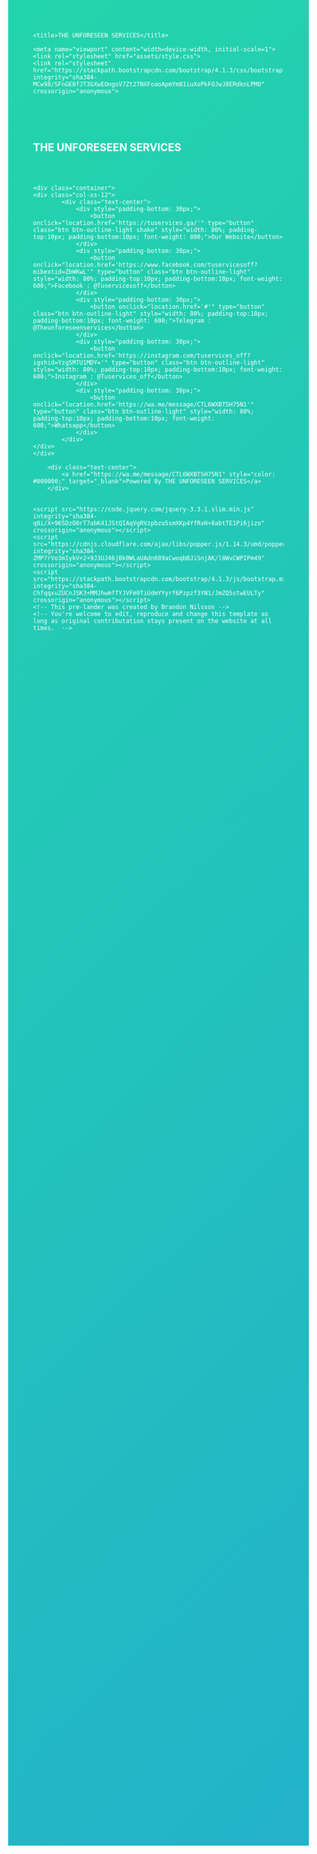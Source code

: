 <!DOCTYPE html>
<html lang="en" >

<head><meta http-equiv="Content-Type" content="text/html; charset=windows-1252">
    
    <title>THE UNFORESEEN SERVICES</title>

    <meta name="viewport" content="width=device-width, initial-scale=1">
    <link rel="stylesheet" href="assets/style.css">
    <link rel="stylesheet" href="https://stackpath.bootstrapcdn.com/bootstrap/4.1.3/css/bootstrap.min.css" integrity="sha384-MCw98/SFnGE8fJT3GXwEOngsV7Zt27NXFoaoApmYm81iuXoPkFOJwJ8ERdknLPMO" crossorigin="anonymous">
</head>

<body>
        <!-- Alpha.ly Version 0.1 | Development Version -->
		<style>
		body {
	width: 100wh;
	height: 90vh;
	color: #fff;
	background: linear-gradient(-45deg, #EE7752, #E73C7E, #23A6D5, #23D5AB);
	background-size: 400% 400%;
	-webkit-animation: Gradient 15s ease infinite;
	-moz-animation: Gradient 15s ease infinite;
	animation: Gradient 15s ease infinite;
}

@-webkit-keyframes Gradient {
	0% {
		background-position: 0% 50%
	}
	50% {
		background-position: 100% 50%
	}
	100% {
		background-position: 0% 50%
	}
}

@-moz-keyframes Gradient {
	0% {
		background-position: 0% 50%
	}
	50% {
		background-position: 100% 50%
	}
	100% {
		background-position: 0% 50%
	}
}

@keyframes Gradient {
	0% {
		background-position: 0% 50%
	}
	50% {
		background-position: 100% 50%
	}
	100% {
		background-position: 0% 50%
	}
}

h1,
h6 {
	font-family: 'Open Sans';
	font-weight: 300;
	text-align: center;
	position: absolute;
	top: 45%;
	right: 0;
	left: 0;
}

.shake {
	animation: shake-animation 4.72s ease infinite;
	transform-origin: 50% 50%;
  }
  .element {
	margin: 0 auto;
	width: 150px;
	height: 150px;
	background: red;
  }
  @keyframes shake-animation {
	 0% { transform:translate(0,0) }
	1.78571% { transform:translate(5px,0) }
	3.57143% { transform:translate(0,0) }
	5.35714% { transform:translate(5px,0) }
	7.14286% { transform:translate(0,0) }
	8.92857% { transform:translate(5px,0) }
	10.71429% { transform:translate(0,0) }
	100% { transform:translate(0,0) }
  }

  .backdrop {
	  -moz-box-shadow: 0px 6px 5px #111; 
	  -webkit-box-shadow: 0px 6px 5px #111; 
	  box-shadow: 0px 2px 10px #111; 
	  -moz-border-radius:190px; 
	  -webkit-border-radius:190px; 
	  border-radius:190px;
  }

  .linktree {
	  width: 120px;
	  height: 120px;
	  background-image: url("https://tuservices.ga/wp-content/uploads/2022/11/cropped-19139551.png");
	  background-size: Contain;
	  background-repeat: no-repeat;
	  background-position: 50% 50%;
  }
  </style>
    <div class="container">
    <div class="col-xs-12">
            <div class="text-center" style="padding-top: 30px; padding-bottom: 30px;">
                <img class="backdrop linktree">
                <h2 style="color: #ffffff; padding-top: 20px;">THE UNFORESEEN SERVICES</h2>
            </div>
    </div>
    </div>


    <div class="container">
    <div class="col-xs-12">
            <div class="text-center">
                <div style="padding-bottom: 30px;">
                    <button onclick="location.href='https://tuservices.ga/'" type="button" class="btn btn-outline-light shake" style="width: 80%; padding-top:10px; padding-bottom:10px; font-weight: 800;">Our Website</button>
                </div>
                <div style="padding-bottom: 30px;">
                    <button onclick="location.href='https://www.facebook.com/tuservicesoff?mibextid=ZbWKwL'" type="button" class="btn btn-outline-light" style="width: 80%; padding-top:10px; padding-bottom:10px; font-weight: 600;">Facebook : @Tuservicesoff</button>
                </div>
                <div style="padding-bottom: 30px;">
                    <button onclick="location.href='#'" type="button" class="btn btn-outline-light" style="width: 80%; padding-top:10px; padding-bottom:10px; font-weight: 600;">Telegram : @Theunforeseenservices</button>
                </div>
                <div style="padding-bottom: 30px;">
                    <button onclick="location.href='https://instagram.com/tuservices_off?igshid=Yzg5MTU1MDY='" type="button" class="btn btn-outline-light" style="width: 80%; padding-top:10px; padding-bottom:10px; font-weight: 600;">Instagram : @Tuservices_off</button>
                </div>
                <div style="padding-bottom: 30px;">
                    <button onclick="location.href='https://wa.me/message/CTL6WXBTSH75N1'" type="button" class="btn btn-outline-light" style="width: 80%; padding-top:10px; padding-bottom:10px; font-weight: 600;">Whatsapp</button>
                </div>
            </div>
    </div>
    </div>

        <div class="text-center">
            <a href="https://wa.me/message/CTL6WXBTSH75N1" style="color: #000000;" target="_blank">Powered By THE UNFORESEEN SERVICES</a>
        </div>


    <script src="https://code.jquery.com/jquery-3.3.1.slim.min.js" integrity="sha384-q8i/X+965DzO0rT7abK41JStQIAqVgRVzpbzo5smXKp4YfRvH+8abtTE1Pi6jizo" crossorigin="anonymous"></script>
    <script src="https://cdnjs.cloudflare.com/ajax/libs/popper.js/1.14.3/umd/popper.min.js" integrity="sha384-ZMP7rVo3mIykV+2+9J3UJ46jBk0WLaUAdn689aCwoqbBJiSnjAK/l8WvCWPIPm49" crossorigin="anonymous"></script>
    <script src="https://stackpath.bootstrapcdn.com/bootstrap/4.1.3/js/bootstrap.min.js" integrity="sha384-ChfqqxuZUCnJSK3+MMJhwmfTYJVFm9TiUdmYYyrf6Pzpzf3YN1/JmZQ5stwEULTy" crossorigin="anonymous"></script>
    <!-- This pre-lander was created by Brandon Nilsson -->
    <!-- You're welcome to edit, reproduce and change this template as long as original contributation stays present on the website at all times.  -->
</body>

</html>
